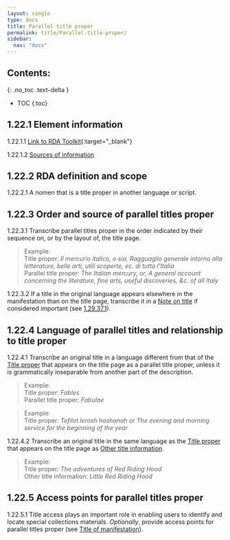 ```yaml
---
layout: single
type: docs
title: Parallel title proper
permalink: title/Parallel-title-proper/
sidebar:
  nav: "docs"
---
```


## Contents:
{: .no_toc .text-delta }

- TOC
{:toc}

## 1.22.1 Element information

<a name="1.22.1.1">1.22.1.1</a> [Link to RDA Toolkit](https://beta.rdatoolkit.org/Content?externalId=en-US_ala-01595b77-9820-3a0a-8488-ac6ee64cca09){:target="_blank"}

<a name="1.22.1.2">1.22.1.2</a> [Sources of information](/DCRMR/title/)

## 1.22.2 RDA definition and scope

<a name="1.22.2.1">1.22.2.1</a> A nomen that is a title proper in another language or script.

## 1.22.3 Order and source of parallel titles proper

<a name="1.22.3.1">1.22.3.1</a> Transcribe parallel titles proper in the order indicated by their sequence on, or by the layout of, the title page.

>Example:  
>Title proper: <CITE>Il mercurio italico, o sia, Ragguaglio generale intorno alla letterature, belle arti, utili scoperte, ec. di tutta l'Italia</CITE>  
>Parallel title proper: <CITE>The Italian mercury, or, A general account concerning the literature, fine arts, useful discoveries, &c. of all Italy</CITE>

<a name="1.22.3.2">1.22.3.2</a> If a title in the original language appears elsewhere in the manifestation than on the title page, transcribe it in a [Note on title](/DCRMR/title/Note-on-title) if considered important (see [1.29.37.1](/DCRMR/title/Note-on-title/#1.29.37.1)).

## 1.22.4 Language of parallel titles and relationship to title proper

<a name="1.22.4.1">1.22.4.1</a> Transcribe an original title in a language different from that of the [Title proper](/DCRMR/title/Title-proper) that appears on the title page as a parallel title proper, unless it is grammatically inseparable from another part of the description.

>Example:  
>Title proper: <CITE>Fables</CITE>  
>Parallel title proper: <CITE>Fabulae</CITE>  

>Example:  
>Title proper: <CITE>Tefilot lerosh hashanah or The evening and morning service for the beginning of the year</CITE>

<a name="1.22.4.2">1.22.4.2</a> Transcribe an original title in the same language as the [Title proper](/DCRMR/title/Title-proper) that appears on the title page as [Other title information](/DCRMR/title/Other-title-information).

>Example:  
>Title proper: <CITE>The adventures of Red Riding Hood</CITE>  
>Other title information: <CITE>Little Red Riding Hood</CITE>

## 1.22.5 Access points for parallel titles proper

<a name="1.22.5.1">1.22.5.1</a> Title access plays an important role in enabling users to identify and locate special collections materials.  *Optionally*, provide access points for parallel titles proper (see [Title of manifestation](/DCRMR/title/Title-of-manifestation/)).
